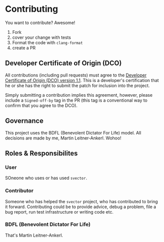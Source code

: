# Contributing

You want to contribute? Awesome!

1. Fork
2. cover your change with tests
3. Format the code with `clang-format`
4. create a PR

## Developer Certificate of Origin (DCO)

All contributions (including pull requests) must agree to the [Developer Certificate of Origin (DCO) version 1.1](https://developercertificate.org). This is a developer's certification that he or she has the right to submit the patch for inclusion into the project.

Simply submitting a contribution implies this agreement, however, please include a `Signed-off-by` tag in the PR (this tag is a conventional way to confirm that you agree to the DCO).


## Governance

This project uses the BDFL (Benevolent Dictator For Life) model. All decisions are made by me, Martin Leitner-Ankerl. Wohoo!


## Roles & Responsibilites

### User

SOneone who uses or has used `svector`.

### Contributor

Someone who has helped the `svector` project, who has contributed to bring it forward. Contributing could be to provide advice, debug a problem, file a bug report, run test infrastructure or writing code etc.

### BDFL (Benevolent Dictator For Life)

That's Martin Leitner-Ankerl.
